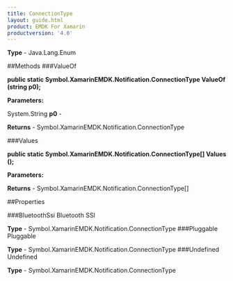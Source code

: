 ```yaml
---
title: ConnectionType
layout: guide.html
product: EMDK For Xamarin 
productversion: '4.0' 
---
```


    

**Type** - Java.Lang.Enum

##Methods
###ValueOf

**public static Symbol.XamarinEMDK.Notification.ConnectionType ValueOf (string p0);**


        

**Parameters:**

System.String **p0**  - 
        

**Returns** - Symbol.XamarinEMDK.Notification.ConnectionType

###Values

**public static Symbol.XamarinEMDK.Notification.ConnectionType[] Values ();**


        

**Parameters:**

**Returns** - Symbol.XamarinEMDK.Notification.ConnectionType[]

##Properties

###BluetoothSsi
Bluetooth SSI

**Type** - Symbol.XamarinEMDK.Notification.ConnectionType
###Pluggable
Pluggable

**Type** - Symbol.XamarinEMDK.Notification.ConnectionType
###Undefined
Undefined

**Type** - Symbol.XamarinEMDK.Notification.ConnectionType
